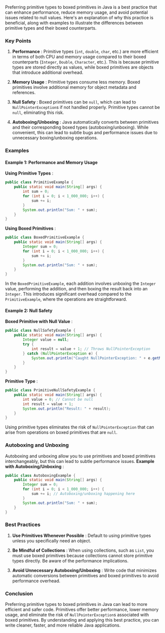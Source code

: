 Preferring primitive types to boxed primitives in Java is a best practice that can enhance performance, reduce memory usage, and avoid potential issues related to null values. Here's an explanation of why this practice is beneficial, along with examples to illustrate the differences between primitive types and their boxed counterparts.

### Key Points

1. **Performance** : Primitive types (`int`, `double`, `char`, etc.) are more efficient in terms of both CPU and memory usage compared to their boxed counterparts (`Integer`, `Double`, `Character`, etc.). This is because primitive types are stored directly as values, while boxed primitives are objects that introduce additional overhead.

2. **Memory Usage** : Primitive types consume less memory. Boxed primitives involve additional memory for object metadata and references.

3. **Null Safety** : Boxed primitives can be `null`, which can lead to `NullPointerException`s if not handled properly. Primitive types cannot be `null`, eliminating this risk.

4. **Autoboxing/Unboxing** : Java automatically converts between primitives and their corresponding boxed types (autoboxing/unboxing). While convenient, this can lead to subtle bugs and performance issues due to unnecessary boxing/unboxing operations.

### Examples

#### Example 1: Performance and Memory Usage

**Using Primitive Types** :

```java
public class PrimitiveExample {
    public static void main(String[] args) {
        int sum = 0;
        for (int i = 0; i < 1_000_000; i++) {
            sum += i;
        }
        System.out.println("Sum: " + sum);
    }
}
```

**Using Boxed Primitives** :

```java
public class BoxedPrimitiveExample {
    public static void main(String[] args) {
        Integer sum = 0;
        for (int i = 0; i < 1_000_000; i++) {
            sum += i;
        }
        System.out.println("Sum: " + sum);
    }
}
```

In the `BoxedPrimitiveExample`, each addition involves unboxing the `Integer` value, performing the addition, and then boxing the result back into an `Integer`. This introduces significant overhead compared to the `PrimitiveExample`, where the operations are straightforward.

#### Example 2: Null Safety

**Boxed Primitive with Null Value** :

```java
public class NullSafetyExample {
    public static void main(String[] args) {
        Integer value = null;
        try {
            int result = value + 1; // Throws NullPointerException
        } catch (NullPointerException e) {
            System.out.println("Caught NullPointerException: " + e.getMessage());
        }
    }
}
```

**Primitive Type** :

```java
public class PrimitiveNullSafetyExample {
    public static void main(String[] args) {
        int value = 0; // Cannot be null
        int result = value + 1;
        System.out.println("Result: " + result);
    }
}
```

Using primitive types eliminates the risk of `NullPointerException` that can arise from operations on boxed primitives that are `null`.

### Autoboxing and Unboxing

Autoboxing and unboxing allow you to use primitives and boxed primitives interchangeably, but this can lead to subtle performance issues.
**Example with Autoboxing/Unboxing** :

```java
public class AutoboxingExample {
    public static void main(String[] args) {
        Integer sum = 0;
        for (int i = 0; i < 1_000_000; i++) {
            sum += i; // Autoboxing/unboxing happening here
        }
        System.out.println("Sum: " + sum);
    }
}
```

### Best Practices

1. **Use Primitives Whenever Possible** : Default to using primitive types unless you specifically need an object.

2. **Be Mindful of Collections** : When using collections, such as `List`, you must use boxed primitives because collections cannot store primitive types directly. Be aware of the performance implications.

3. **Avoid Unnecessary Autoboxing/Unboxing** : Write code that minimizes automatic conversions between primitives and boxed primitives to avoid performance overhead.

### Conclusion

Preferring primitive types to boxed primitives in Java can lead to more efficient and safer code. Primitives offer better performance, lower memory usage, and eliminate the risk of `NullPointerException`s associated with boxed primitives. By understanding and applying this best practice, you can write cleaner, faster, and more reliable Java applications.
